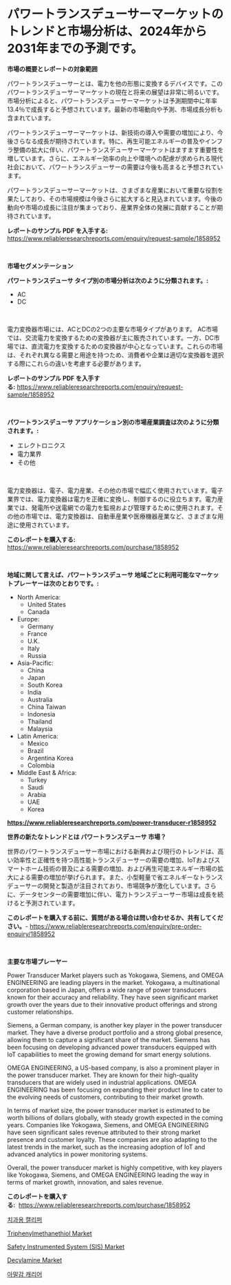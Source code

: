 <p><h1>パワートランスデューサーマーケットのトレンドと市場分析は、2024年から2031年までの予測です。</h1></p><p><strong>市場の概要とレポートの対象範囲</strong></p>
<p><p>パワートランスデューサーとは、電力を他の形態に変換するデバイスです。このパワートランスデューサーマーケットの現在と将来の展望は非常に明るいです。市場分析によると、パワートランスデューサーマーケットは予測期間中に年率13.4％で成長すると予想されています。最新の市場動向や予測、市場成長分析も含まれています。</p><p>パワートランスデューサーマーケットは、新技術の導入や需要の増加により、今後さらなる成長が期待されています。特に、再生可能エネルギーの普及やインフラ整備の拡大に伴い、パワートランスデューサーマーケットはますます重要性を増しています。さらに、エネルギー効率の向上や環境への配慮が求められる現代社会において、パワートランスデューサーの需要は今後も高まると予想されています。</p><p>パワートランスデューサーマーケットは、さまざまな産業において重要な役割を果たしており、その市場規模は今後さらに拡大すると見込まれています。今後の動向や市場の成長に注目が集まっており、産業界全体の発展に貢献することが期待されています。</p></p>
<p><strong>レポートのサンプル PDF を入手する:</strong> <a href="https://www.reliableresearchreports.com/enquiry/request-sample/1858952">https://www.reliableresearchreports.com/enquiry/request-sample/1858952</a></p>
<p>&nbsp;</p>
<p><strong>市場セグメンテーション</strong></p>
<p><strong>パワートランスデューサ タイプ別の市場分析は次のように分類されます。:</strong></p>
<p><ul><li>AC</li><li>DC</li></ul></p>
<p>&nbsp;</p>
<p><p>電力変換器市場には、ACとDCの2つの主要な市場タイプがあります。 AC市場では、交流電力を変換するための変換器が主に販売されています。一方、DC市場では、直流電力を変換するための変換器が中心となっています。これらの市場は、それぞれ異なる需要と用途を持つため、消費者や企業は適切な変換器を選択する際にこれらの違いを考慮する必要があります。</p></p>
<p><strong>レポートのサンプル PDF を入手する:</strong>&nbsp;<a href="https://www.reliableresearchreports.com/enquiry/request-sample/1858952">https://www.reliableresearchreports.com/enquiry/request-sample/1858952</a></p>
<p>&nbsp;</p>
<p><strong> パワートランスデューサ アプリケーション別の市場産業調査は次のように分類されます。:</strong></p>
<p><ul><li>エレクトロニクス</li><li>電力業界</li><li>その他</li></ul></p>
<p>&nbsp;</p>
<p><p>電力変換器は、電子、電力産業、その他の市場で幅広く使用されています。電子業界では、電力変換器は電力を正確に変換し、制御するのに役立ちます。電力産業では、発電所や送電網での電力を監視および管理するために使用されます。その他の市場では、電力変換器は、自動車産業や医療機器産業など、さまざまな用途に使用されています。</p></p>
<p><strong>このレポートを購入する:</strong>&nbsp; <a href="https://www.reliableresearchreports.com/purchase/1858952">https://www.reliableresearchreports.com/purchase/1858952</a></p>
<p>&nbsp;</p>
<p><strong>地域に関して言えば、パワートランスデューサ 地域ごとに利用可能なマーケットプレーヤーは次のとおりです。:</strong></p>
<p><ul>
    <li>
        North America:
        <ul>
            <li>United States</li>
            <li>Canada</li>
        </ul>
    </li>
    <li>
        Europe:
        <ul>
            <li>Germany</li>
            <li>France</li>
            <li>U.K.</li>
            <li>Italy</li>
            <li>Russia</li>
        </ul>
    </li>
    <li>
        Asia-Pacific:
        <ul>
            <li>China</li>
            <li>Japan</li>
            <li>South Korea</li>
            <li>India</li>
            <li>Australia</li>
            <li>China Taiwan</li>
            <li>Indonesia</li>
            <li>Thailand</li>
            <li>Malaysia</li>
        </ul>
    </li>
    <li>
        Latin America:
        <ul>
            <li>Mexico</li>
            <li>Brazil</li>
            <li>Argentina Korea</li>
            <li>Colombia</li>
        </ul>
    </li>
    <li>
        Middle East & Africa:
        <ul>
            <li>Turkey</li>
            <li>Saudi</li>
            <li>Arabia</li>
            <li>UAE</li>
            <li>Korea</li>
        </ul>
    </li>
    </ul></p>
<p><strong><a href="https://www.reliableresearchreports.com/power-transducer-r1858952">https://www.reliableresearchreports.com/power-transducer-r1858952</a></strong>&nbsp;</p>
<p><strong>世界の新たなトレンドとは パワートランスデューサ 市場？</strong></p>
<p><p>世界のパワートランスデューサー市場における新興および現行のトレンドは、高い効率性と正確性を持つ高性能トランスデューサーの需要の増加、IoTおよびスマートホーム技術の普及による需要の増加、および再生可能エネルギー市場の拡大による需要の増加が挙げられます。また、小型軽量で省エネルギーなトランスデューサーの開発と製造が注目されており、市場競争が激化しています。さらに、データセンターの需要増加に伴い、電力トランスデューサー市場は成長を続けると予測されています。</p></p>
<p><strong>このレポートを購入する前に、質問がある場合は問い合わせるか、共有してください。</strong>- <a href="https://www.reliableresearchreports.com/enquiry/pre-order-enquiry/1858952">https://www.reliableresearchreports.com/enquiry/pre-order-enquiry/1858952</a></p>
<p>&nbsp;</p>
<p><strong>主要な市場プレーヤー</strong></p>
<p><p>Power Transducer Market players such as Yokogawa, Siemens, and OMEGA ENGINEERING are leading players in the market. Yokogawa, a multinational corporation based in Japan, offers a wide range of power transducers known for their accuracy and reliability. They have seen significant market growth over the years due to their innovative product offerings and strong customer relationships.</p><p>Siemens, a German company, is another key player in the power transducer market. They have a diverse product portfolio and a strong global presence, allowing them to capture a significant share of the market. Siemens has been focusing on developing advanced power transducers equipped with IoT capabilities to meet the growing demand for smart energy solutions.</p><p>OMEGA ENGINEERING, a US-based company, is also a prominent player in the power transducer market. They are known for their high-quality transducers that are widely used in industrial applications. OMEGA ENGINEERING has been focusing on expanding their product line to cater to the evolving needs of customers, contributing to their market growth.</p><p>In terms of market size, the power transducer market is estimated to be worth billions of dollars globally, with steady growth expected in the coming years. Companies like Yokogawa, Siemens, and OMEGA ENGINEERING have seen significant sales revenue attributed to their strong market presence and customer loyalty. These companies are also adapting to the latest trends in the market, such as the increasing adoption of IoT and advanced analytics in power monitoring systems.</p><p>Overall, the power transducer market is highly competitive, with key players like Yokogawa, Siemens, and OMEGA ENGINEERING leading the way in terms of market growth, innovation, and sales revenue.</p></p>
<p><strong>このレポートを購入する:</strong>&nbsp;&nbsp;<a href="https://www.reliableresearchreports.com/purchase/1858952">https://www.reliableresearchreports.com/purchase/1858952</a></p>
<p><p><a href="https://github.com/KellyLyncyh543964/Market-Research-Report-List-1/blob/main/390831436403.md">치과용 캘리퍼</a></p><p><a href="https://issuu.com/reportprime-2/docs/triphenylmethanethiol-market-size-2030.pptx">Triphenylmethanethiol Market</a></p><p><a href="https://github.com/wwwkeltoum/Market-Research-Report-List-3/blob/main/safety-instrumented-system-sis-market.md">Safety Instrumented System (SIS) Market</a></p><p><a href="https://issuu.com/reportprime-2/docs/decylamine-market-size-2030.pptx">Decylamine Market</a></p><p><a href="https://github.com/laholand/Market-Research-Report-List-3/blob/main/948068536402.md">아말감 캐리어</a></p></p>